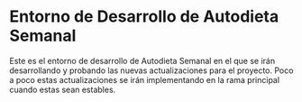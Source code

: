 # Entorno de Desarrollo de Autodieta Semanal
Este es el entorno de desarrollo de Autodieta Semanal en el que se irán desarrollando y probando las nuevas actualizaciones para el proyecto. Poco a poco estas actualizaciones se irán implementando en la rama principal cuando estas sean estables.